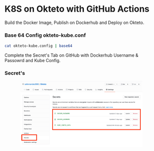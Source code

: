 # K8S on Okteto with GitHub Actions

Build the Docker Image, Publish on Dockerhub and Deploy on Okteto.

### Base 64 Config okteto-kube.conf

```bash
cat okteto-kube.config | base64
```
Complete the Secret's Tab on GitHub with Dockerhub Username & Passowrd and Kube Config.

### Secret's

<p align="center">
<img src="screenshots/Okteto.jpg" width="400" >
</p>

